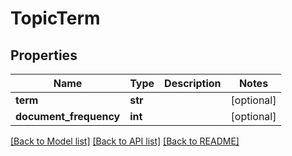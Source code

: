 # TopicTerm

## Properties
Name | Type | Description | Notes
------------ | ------------- | ------------- | -------------
**term** | **str** |  | [optional] 
**document_frequency** | **int** |  | [optional] 

[[Back to Model list]](../README.md#documentation-for-models) [[Back to API list]](../README.md#documentation-for-api-endpoints) [[Back to README]](../README.md)


